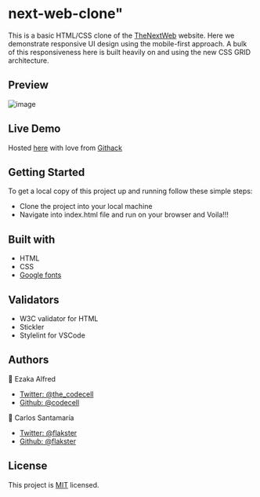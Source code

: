 # next-web-clone"

This is a basic HTML/CSS clone of the [TheNextWeb](https://thenextweb.com/) website. Here we demonstrate responsive UI design using the mobile-first approach. A bulk of this responsiveness here is built heavily on and using the new CSS GRID architecture.  


## Preview
![image](https://user-images.githubusercontent.com/46686100/72200656-5d8e7f00-344c-11ea-8c70-8fad969e129b.png)

## Live Demo 
 Hosted [here](https://raw.githack.com/codecell/next-web-clone/develop/index.html) with love from [Githack](https://raw.githack.com/)

## Getting Started

To get a local copy of this project up and running follow these simple steps:

  * Clone the project into your local machine
  * Navigate into index.html file and run on your browser and Voila!!!


## Built with

  * HTML
  * CSS
  * [Google fonts](https://fonts.google.com/)
  
## Validators

  * W3C validator for HTML
  * Stickler
  * Stylelint for VSCode
  
## Authors

  👤 Ezaka Alfred
  * [Twitter: @the_codecell](https://www.twitter.com/the_codecell)
  * [Github: @codecell](https://github.com/codecell)
  
  👤 Carlos Santamaría
  * [Twitter: @flakster](https://www.twitter.com/flakster)
  * [Github: @flakster](https://www.github.com/flakster)
  
## License

This project is [MIT](https://opensource.org/licenses/MIT) licensed.
